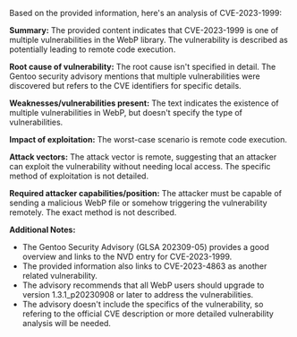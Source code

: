 Based on the provided information, here's an analysis of CVE-2023-1999:

**Summary:**
The provided content indicates that CVE-2023-1999 is one of multiple vulnerabilities in the WebP library. The vulnerability is described as potentially leading to remote code execution.

**Root cause of vulnerability:**
The root cause isn't specified in detail. The Gentoo security advisory mentions that multiple vulnerabilities were discovered but refers to the CVE identifiers for specific details.

**Weaknesses/vulnerabilities present:**
The text indicates the existence of multiple vulnerabilities in WebP, but doesn't specify the type of vulnerabilities.

**Impact of exploitation:**
The worst-case scenario is remote code execution.

**Attack vectors:**
The attack vector is remote, suggesting that an attacker can exploit the vulnerability without needing local access. The specific method of exploitation is not detailed.

**Required attacker capabilities/position:**
The attacker must be capable of sending a malicious WebP file or somehow triggering the vulnerability remotely. The exact method is not described.

**Additional Notes:**
- The Gentoo Security Advisory (GLSA 202309-05) provides a good overview and links to the NVD entry for CVE-2023-1999.
- The provided information also links to CVE-2023-4863 as another related vulnerability.
- The advisory recommends that all WebP users should upgrade to version 1.3.1\_p20230908 or later to address the vulnerabilities.
- The advisory doesn't include the specifics of the vulnerability, so refering to the official CVE description or more detailed vulnerability analysis will be needed.